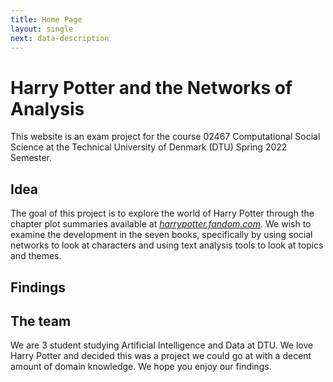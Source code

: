 ```yaml
---
title: Home Page
layout: single
next: data-description
---
```


# Harry Potter and the Networks of Analysis

This website is an exam project for the course 02467 Computational Social Science at the Technical University of Denmark (DTU) Spring 2022 Semester. 

## Idea

The goal of this project is to explore the world of Harry Potter through the chapter plot summaries available at [*harrypotter.fandom.com*](https://harrypotter.fandom.com/wiki/Main_Page). We wish to examine the development in the seven books, specifically by using social networks to look at characters and using text analysis tools to look at topics and themes. 

## Findings



## The team

We are 3 student studying Artificial Intelligence and Data at DTU. We love Harry Potter and decided this was a project we could go at with a decent amount of domain knowledge. We hope you enjoy our findings.